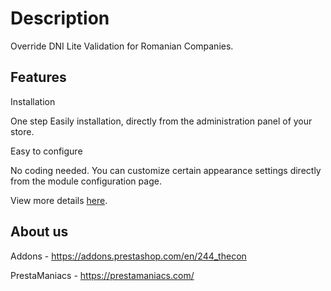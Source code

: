 # Description
Override DNI Lite Validation for Romanian Companies.

## Features
Installation

One step Easily installation, directly from the administration panel of your store.


Easy to configure

No coding needed. You can customize certain appearance settings directly from the module configuration page.

View more details [here](https://prestamaniacs.com/free-modules/59-fix-dni-validation-for-romanian-companies-free-module.html).

## About us
Addons - https://addons.prestashop.com/en/244_thecon

PrestaManiacs - https://prestamaniacs.com/
